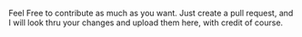 Feel Free to contribute as much as you want.
Just create a pull request, and I will look thru your changes and upload them here, with credit of course. 